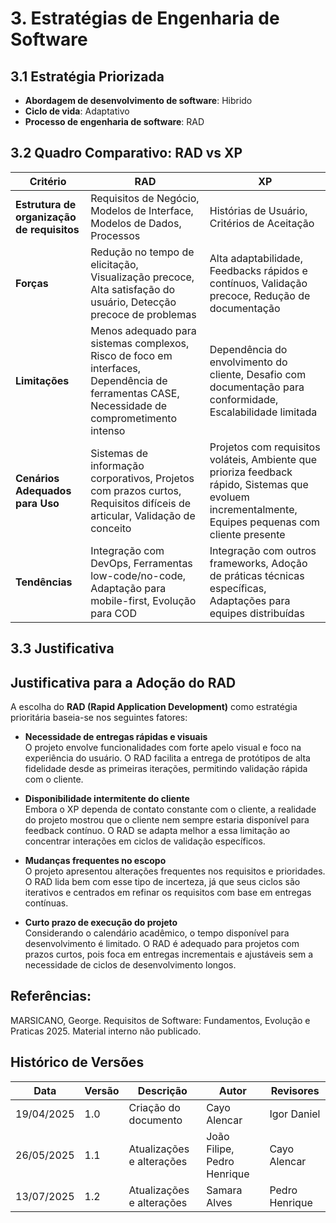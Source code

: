 # 3. Estratégias de Engenharia de Software

## 3.1 Estratégia Priorizada
- **Abordagem de desenvolvimento de software**: Hibrido
- **Ciclo de vida**: Adaptativo 
- **Processo de engenharia de software**: RAD

## 3.2 Quadro Comparativo: RAD vs XP

| Critério | **RAD** | **XP** |
|----------|--------|--------|
| **Estrutura de organização de requisitos** | Requisitos de Negócio, Modelos de Interface, Modelos de Dados, Processos | Histórias de Usuário, Critérios de Aceitação |
| **Forças** | Redução no tempo de elicitação, Visualização precoce, Alta satisfação do usuário, Detecção precoce de problemas | Alta adaptabilidade, Feedbacks rápidos e contínuos, Validação precoce, Redução de documentação |
| **Limitações** | Menos adequado para sistemas complexos, Risco de foco em interfaces, Dependência de ferramentas CASE, Necessidade de comprometimento intenso | Dependência do envolvimento do cliente, Desafio com documentação para conformidade, Escalabilidade limitada |
| **Cenários Adequados para Uso** | Sistemas de informação corporativos, Projetos com prazos curtos, Requisitos difíceis de articular, Validação de conceito | Projetos com requisitos voláteis, Ambiente que prioriza feedback rápido, Sistemas que evoluem incrementalmente, Equipes pequenas com cliente presente |
| **Tendências** | Integração com DevOps, Ferramentas low-code/no-code, Adaptação para mobile-first, Evolução para COD | Integração com outros frameworks, Adoção de práticas técnicas específicas, Adaptações para equipes distribuídas |



## 3.3 Justificativa
 
## Justificativa para a Adoção do RAD

A escolha do **RAD (Rapid Application Development)** como estratégia prioritária baseia-se nos seguintes fatores:

- **Necessidade de entregas rápidas e visuais**  
  O projeto envolve funcionalidades com forte apelo visual e foco na experiência do usuário. O RAD facilita a entrega de protótipos de alta fidelidade desde as primeiras iterações, permitindo validação rápida com o cliente.

- **Disponibilidade intermitente do cliente**  
  Embora o XP dependa de contato constante com o cliente, a realidade do projeto mostrou que o cliente nem sempre estaria disponível para feedback contínuo. O RAD se adapta melhor a essa limitação ao concentrar interações em ciclos de validação específicos.

- **Mudanças frequentes no escopo**  
  O projeto apresentou alterações frequentes nos requisitos e prioridades. O RAD lida bem com esse tipo de incerteza, já que seus ciclos são iterativos e centrados em refinar os requisitos com base em entregas contínuas.

- **Curto prazo de execução do projeto**  
  Considerando o calendário acadêmico, o tempo disponível para desenvolvimento é limitado. O RAD é adequado para projetos com prazos curtos, pois foca em entregas incrementais e ajustáveis sem a necessidade de ciclos de desenvolvimento longos.
 

## Referências: 
MARSICANO, George. Requisitos de Software: Fundamentos, Evolução e Praticas 2025. Material interno não publicado.

## Histórico de Versões

| Data       | Versão | Descrição                          | Autor         | Revisores               |
|------------|-----|------------------------------------|----------------|--------------------------|
| 19/04/2025 | 1.0 | Criação do documento               | Cayo Alencar  | Igor Daniel |
| 26/05/2025 | 1.1 | Atualizações e alterações |João Filipe, Pedro Henrique   | Cayo Alencar         |
| 13/07/2025 | 1.2 | Atualizações e alterações | Samara Alves   | Pedro Henrique         |
